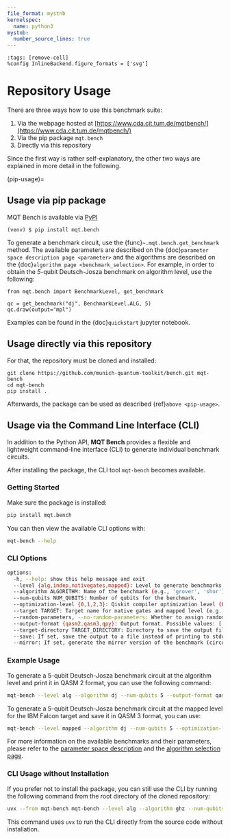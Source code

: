 ```yaml
---
file_format: mystnb
kernelspec:
  name: python3
mystnb:
  number_source_lines: true
---
```


```{code-cell} ipython3
:tags: [remove-cell]
%config InlineBackend.figure_formats = ['svg']
```

# Repository Usage

There are three ways how to use this benchmark suite:

1. Via the webpage hosted at [https://www.cda.cit.tum.de/mqtbench/](https://www.cda.cit.tum.de/mqtbench/)
2. Via the pip package `mqt.bench`
3. Directly via this repository

Since the first way is rather self-explanatory, the other two ways are explained in more detail in the following.

(pip-usage)=

## Usage via pip package

MQT Bench is available via [PyPI](https://pypi.org/project/mqt.bench/)

```console
(venv) $ pip install mqt.bench
```

To generate a benchmark circuit, use the {func}`~.mqt.bench.get_benchmark` method.
The available parameters are described on the {doc}`parameter space description page <parameter>` and the algorithms are described on the {doc}`algorithm page <benchmark_selection>`.
For example, in order to obtain the _5_-qubit Deutsch-Josza benchmark on algorithm level, use the following:

```{code-cell} ipython3
from mqt.bench import BenchmarkLevel, get_benchmark

qc = get_benchmark("dj", BenchmarkLevel.ALG, 5)
qc.draw(output="mpl")
```

Examples can be found in the {doc}`quickstart` jupyter notebook.

## Usage directly via this repository

For that, the repository must be cloned and installed:

```
git clone https://github.com/munich-quantum-toolkit/bench.git mqt-bench
cd mqt-bench
pip install .
```

Afterwards, the package can be used as described {ref}`above <pip-usage>`.

## Usage via the Command Line Interface (CLI)

In addition to the Python API, **MQT Bench** provides a flexible and lightweight command-line interface (CLI) to generate individual benchmark circuits.

After installing the package, the CLI tool `mqt-bench` becomes available.

### Getting Started

Make sure the package is installed:

```bash
pip install mqt.bench
```

You can then view the available CLI options with:

```bash
mqt-bench --help
```

### CLI Options

```bash
options:
  -h, --help: show this help message and exit
  --level {alg,indep,nativegates,mapped}: Level to generate benchmarks for ("alg", "indep", "nativegates" or "mapped").
  --algorithm ALGORITHM: Name of the benchmark (e.g., 'grover', 'shor').
  --num-qubits NUM_QUBITS: Number of qubits for the benchmark.
  --optimization-level {0,1,2,3}: Qiskit compiler optimization level (0-3).
  --target TARGET: Target name for native gates and mapped level (e.g., 'ibm_falcon' or 'ibm_washington').
  --random-parameters, --no-random-parameters: Whether to assign random parameters to parametric circuits (default: True). Use --no-random-parameters to disable.
  --output-format {qasm2,qasm3,qpy}: Output format. Possible values: ['qasm2', 'qasm3', 'qpy'].
  --target-directory TARGET_DIRECTORY: Directory to save the output file (only used for 'qpy' or if --save is specified).
  --save: If set, save the output to a file instead of printing to stdout (e.g. for 'qpy', which is not available as text).
  --mirror: If set, generate the mirror version of the benchmark (circuit @ circuit.inverse()).
```

### Example Usage

To generate a 5-qubit Deutsch-Josza benchmark circuit at the algorithm level and print it in QASM 2 format, you can use the following command:

```bash
mqt-bench --level alg --algorithm dj --num-qubits 5 --output-format qasm2
```

To generate a 5-qubit Deutsch-Josza benchmark circuit at the mapped level for the IBM Falcon target and save it in QASM 3 format, you can use:

```bash
mqt-bench --level mapped --algorithm dj --num-qubits 5 --optimization-level 3 --target ibm_falcon_27 --output-format qasm3 --save
```

For more information on the available benchmarks and their parameters, please refer to the [parameter space description](parameter) and the [algorithm selection page](benchmark_selection).

### CLI Usage without Installation

If you prefer not to install the package, you can still use the CLI by running the following command from the root directory of the cloned repository:

```bash
uvx --from mqt-bench mqt-bench --level alg --algorithm ghz --num-qubits 5
```

This command uses `uvx` to run the CLI directly from the source code without installation.
